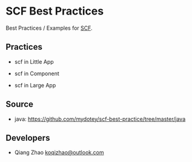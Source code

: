 # SCF Best Practices

Best Practices / Examples for [SCF](https://github.com/mydotey/scf).

## Practices

- scf in Little App

- scf in Component

- scf in Large App

## Source

- java: https://github.com/mydotey/scf-best-practice/tree/master/java

## Developers

- Qiang Zhao <koqizhao@outlook.com>
